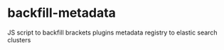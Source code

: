 # backfill-metadata
JS script to backfill brackets plugins metadata registry to elastic search clusters
